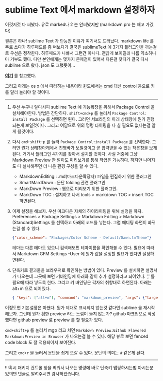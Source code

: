 # sublime Text 에서 markdown 설정하자
이것저것 다 써봤다. 유료 marked나 2 는 안써봤지만 (markdown pro 는 빼고 가겠다)

결론은 하나! sublime Text 가 만능인 이유가 여기서도 드러났다. markdown life 를 주로 쓰다가 하루패드를 좀 써보다가 결국은 sublimeText 에 3가지 플러그인을 까는걸로 우선은 정착한다. 하루패드가 나빠서 그런건 아니다. 괜찮게 보이길래 나름 약소하나마 기부도 했다. 다만 본인에게는 몇가지 문제점이 있어서 다른걸 찾다가 결국 다시 sublime 으로 왔다. json 도 그랬듯이...

**[여기](http://dataleaf.tistory.com/26)** 를 참고했다.

그리고 아래는 os x 에서 따라하는 내용이라 윈도에서는 cmd 대신 control 등으로 키를 달리 눌러야 할 것이다.

* * * 


1. 우선 누구나 알다시피 sublime Text 에 기능확장을 위해서 Package Control 을 설치해야한다. 
방법은 간단하다. `shift+cmd+p` 를 눌러서 `Package Control: install Package` 를 선택하면 된다. 그러면 서브라임의 아래 상태창에 뭔가 진행되는게 보일것이다. 그리고 여담으로 위의 명령 타이핑을 다 칠 필요도 없다는걸 알게 될것이다.

2. 다시 `cmd+shift+p` 를 눌러 `Package Control:install Package` 를 선택한다. 그러면 뭔가 상태창아래에서 진행바가 보일것이고 곧 입력받을 수 있는 작은창을 보게 된다. 거기서 플러그인 4가지를 찾아서 설치할 것이다. 사실 저중에 그냥 Markdown Preview 만 깔아도 미리보기를 통해 작업은 가능하다. 하지만 나머지도 다 설치해주면 더 나은 환경 구성을 할 수 있다.
    - MarkdownEditing : .md(마크다운확장자) 파일을 편집하기 위한 플러그인
    - SmartMardDown : 문단 folding 관련 플러그인
    - MarkDown Preview : 웹으로 미리보기 위한 플러그인. 
    - MarkDown TOC : 설치하고 나서 tools > markdown TOC > insert TOC 하면된다.
3. 이제 설정을 해보자. 우선 마크다운 자체의 하이라이팅을 위해 설정을 하자.
    Preferences > Package Settings > Markdown Editing > Markdown (Standard)Settings 를 선택하고 아래의 코드를 넣는다. 그럼 에디팅 화면이 바뀌는걸 볼 수 있다.  
    
    ``` json
    {"color_scheme": "Packages/Color Scheme - Default/Dawn.tmTheme"}
    ```

    테마는 다른 테마도 있으니 검색해보면 테마이름을 확인해볼 수 있다. 필요에 따라서  Markdown GFM Settings -User 에 뭔가 값을 설정할 필요가 있다면 설정하면된다.

4. 단축키로 결과물을 브라우저로 확인하는 방법이 있다. Preview 를 설치하면 설명서가 나오는데 그곳에 보면 키바인딩에 아래와 같이 추가 설정하라고 되어있다. ',' 를 필요에 따라 넣도록 한다. 그리고 키 바인딩은 각자의 취향대로 하면된다. 아래는 alt+m 으로 되어있다.
    ``` json
    { "keys": ["alt+m"], "command": "markdown_preview", "args": {"target": "browser", "parser":"markdown"} }
    ```

이정도면 기본설정은 마쳤다. 뭔가 제대로 표시되지 않는것 같다면 sublime 을 재시작 해보자. 그런데 뭔가 횡한 preview 라는 느낌이 들지 않는가? github 마크업으로 작성했다면 github preview 로 preview 를 할 필요가 있다. 

`cmd+shift+p` 를 눌러서 mgp 라고 치면 `Markdown Preview:Github Flavored Markdown:Preview in Browser` 가 나오는걸 볼 수 있다. 해당 뷰로 보면 fenced code block 도 잘 적용되어서 보여진다. 

그리고 `cmd+r` 을 눌러서 문단을 쉽게 오갈 수 있다. 문단의 의미는 `#` 같은게 된다.
* * * 
!!!혹시 패키지 컨트롤 창을 띄워서 나오는 명령에 바로 단축키 맵핑하시는법 아시는분 있의면 댓글로 알려주시면 감사하겠습니다.

